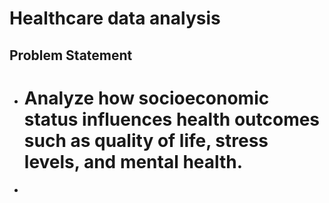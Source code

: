 # Healthcare data analysis

## Problem Statement 
- # Analyze how socioeconomic status influences health outcomes such as quality of life, stress levels, and mental health.
- 
